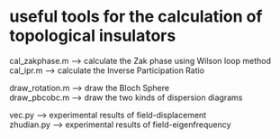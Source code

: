# useful tools for the calculation of topological insulators
cal_zakphase.m --> calculate the Zak phase using Wilson loop method  
cal_ipr.m --> calculate the Inverse Participation Ratio  
  
draw_rotation.m --> draw the Bloch Sphere  
draw_pbcobc.m --> draw the two kinds of dispersion diagrams  

vec.py --> experimental results of field-displacement  
zhudian.py --> experimental results of field-eigenfrequency  
